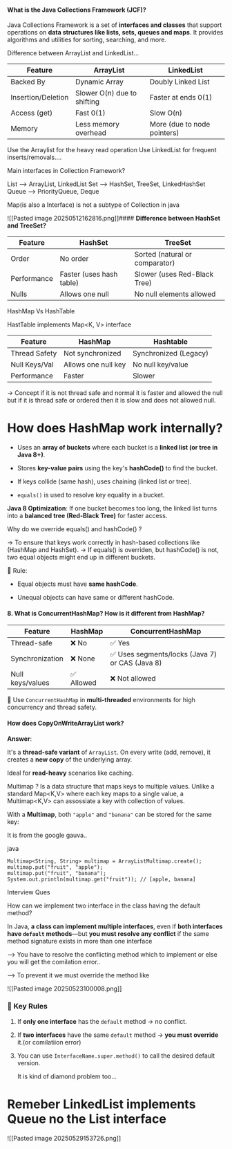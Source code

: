 
#### **What is the Java Collections Framework (JCF)?**

Java Collections Framework is a set of **interfaces and classes** that support operations on **data structures like lists, sets, queues and maps**. It provides algorithms and utilities for sorting, searching, and more.

Difference between ArrayList and LinkedList...

| Feature            | ArrayList                   | LinkedList                  |
| ------------------ | --------------------------- | --------------------------- |
| Backed By          | Dynamic Array               | Doubly Linked List          |
| Insertion/Deletion | Slower O(n) due to shifting | Faster at ends 0(1)         |
| Access (get)       | Fast 0(1)                   | Slow O(n)                   |
| Memory             | Less memory overhead        | More (due to node pointers) |
Use the Arraylist for the heavy read operation
Use LinkedList for frequent inserts/removals....


Main interfaces in Collection Framework?

List --> ArrayList, LinkedList
Set --> HashSet, TreeSet, LinkedHashSet
Queue --> PriorityQueue, Deque

Map(is also a Interface) is not a subtype of Collection in java


![[Pasted image 20250512162816.png]]#### **Difference between HashSet and TreeSet?**

| Feature     | HashSet                  | TreeSet                        |
| ----------- | ------------------------ | ------------------------------ |
| Order       | No order                 | Sorted (natural or comparator) |
| Performance | Faster (uses hash table) | Slower (uses Red-Black Tree)   |
| Nulls       | Allows one null          | No null elements allowed       |

HashMap Vs HashTable 

HastTable implements Map<K, V> interface 

|Feature|HashMap|Hashtable|
|---|---|---|
|Thread Safety|Not synchronized|Synchronized (Legacy)|
|Null Keys/Val|Allows one null key|No null key/value|
|Performance|Faster|Slower|
-> Concept if it is not thread safe and normal it is faster and allowed the null 
    but if it is thread safe or ordered then it is slow and does not allowed null.
# How does HashMap work internally?

- Uses an **array of buckets** where each bucket is a **linked list (or tree in Java 8+)**.
    
- Stores **key-value pairs** using the key's **hashCode()** to find the bucket.
    
- If keys collide (same hash), uses chaining (linked list or tree).
    
- `equals()` is used to resolve key equality in a bucket.

**Java 8 Optimization**: If one bucket becomes too long, the linked list turns into a **balanced tree (Red-Black Tree)** for faster access.

Why do we override equals() and hashCode() ?

-> To ensure that keys work correctly in hash-based collections like (HashMap and HashSet).
-> If equals() is overriden, but hashCode() is not, two equal objects might end up in different   buckets.

📌 Rule:

- Equal objects must have **same hashCode**.
    
- Unequal objects can have same or different hashCode.


#### 8. **What is ConcurrentHashMap? How is it different from HashMap?**

|Feature|HashMap|ConcurrentHashMap|
|---|---|---|
|Thread-safe|❌ No|✅ Yes|
|Synchronization|❌ None|✅ Uses segments/locks (Java 7) or CAS (Java 8)|
|Null keys/values|✅ Allowed|❌ Not allowed|

🎯 Use `ConcurrentHashMap` in **multi-threaded** environments for high concurrency and thread safety.


#### **How does CopyOnWriteArrayList work?**

**Answer**:  

It's a **thread-safe variant** of `ArrayList`. On every write (add, remove), it creates a **new copy** of the underlying array.  

Ideal for **read-heavy** scenarios like caching.

Multimap ?
Is a data structure that maps keys to multiple values. Unlike a standard Map<K,V> where each key maps to a single value, a Multimap<K,V> can assossiate a key with collection of values.

With a **Multimap**, both `"apple"` and `"banana"` can be stored for the same key:

It is from the google gauva..

java


```
Multimap<String, String> multimap = ArrayListMultimap.create();
multimap.put("fruit", "apple");
multimap.put("fruit", "banana");
System.out.println(multimap.get("fruit")); // [apple, banana]

```
Interview Ques

How can we implement two interface in the class having the default method?

In Java, **a class can implement multiple interfaces**, even if **both interfaces have `default` methods**—but **you must resolve any conflict** if the same method signature exists in more than one interface

--> You have to resolve the conflicting method which to implement or else you will get the comilation error..

--> To prevent it we must override the method like 

![[Pasted image 20250523100008.png]]

### 🔎 Key Rules

1. If **only one interface** has the `default` method → no conflict.
    
2. If **two interfaces** have the same `default` method → **you must override** it.(or comilatiion error)
    
3. You can use `InterfaceName.super.method()` to call the desired default version.
   
   
   It is kind of diamond problem too...
   
   
   
#   Remeber LinkedList implements Queue no the List interface


![[Pasted image 20250529153726.png]]